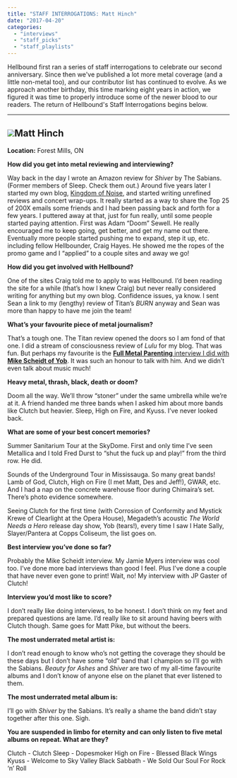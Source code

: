 ```yaml
---
title: "STAFF INTERROGATIONS: Matt Hinch"
date: "2017-04-20"
categories: 
  - "interviews"
  - "staff_picks"
  - "staff_playlists"
---
```


Hellbound first ran a series of staff interrogations to celebrate our second anniversary. Since then we've published a lot more metal coverage (and a little non-metal too), and our contributor list has continued to evolve. As we approach another birthday, this time marking eight years in action, we figured it was time to properly introduce some of the newer blood to our readers. The return of Hellbound's Staff Interrogations begins below.

* * *

## ![](https://hellbound.ca/wp-content/uploads/2017/04/Matt_Hinch-300x169.jpg)Matt Hinch

**Location:** Forest Mills, ON

**How did you get into metal reviewing and interviewing?**

Way back in the day I wrote an Amazon review for _Shiver_ by The Sabians. (Former members of Sleep. Check them out.) Around five years later I started my own blog, [Kingdom of Noise](http://www.kingdomofnoise.com/), and started writing unrefined reviews and concert wrap-ups. It really started as a way to share the Top 25 of 200X emails some friends and I had been passing back and forth for a few years. I puttered away at that, just for fun really, until some people started paying attention. First was Adam “Doom” Sewell. He really encouraged me to keep going, get better, and get my name out there. Eventually more people started pushing me to expand, step it up, etc. including fellow Hellbounder, Craig Hayes. He showed me the ropes of the promo game and I “applied” to a couple sites and away we go!

**How did you get involved with Hellbound?**

One of the sites Craig told me to apply to was Hellbound. I’d been reading the site for a while (that’s how I knew Craig) but never really considered writing for anything but my own blog. Confidence issues, ya know. I sent Sean a link to my (lengthy) review of Titan’s _BURN_ anyway and Sean was more than happy to have me join the team!

**What’s your favourite piece of metal journalism?**

That’s a tough one. The Titan review opened the doors so I am fond of that one. I did a stream of consciousness review of _Lulu_ for my blog. That was fun. But perhaps my favourite is the [**Full Metal Parenting** interview I did with **Mike Scheidt of Yob**](https://hellbound.ca/2014/09/full-metal-parenting-6-mike-scheidt-interview/). It was such an honour to talk with him. And we didn’t even talk about music much!

**Heavy metal, thrash, black, death or doom?**

Doom all the way. We’ll throw “stoner” under the same umbrella while we’re at it. A friend handed me three bands when I asked him about more bands like Clutch but heavier. Sleep, High on Fire, and Kyuss. I’ve never looked back.

**What are some of your best concert memories?**

Summer Sanitarium Tour at the SkyDome. First and only time I’ve seen Metallica and I told Fred Durst to “shut the fuck up and play!” from the third row. He did.

Sounds of the Underground Tour in Mississauga. So many great bands! Lamb of God, Clutch, High on Fire (I met Matt, Des and Jeff!), GWAR, etc. And I had a nap on the concrete warehouse floor during Chimaira’s set. There’s photo evidence somewhere.

Seeing Clutch for the first time (with Corrosion of Conformity and Mystick Krewe of Clearlight at the Opera House), Megadeth’s acoustic _The World Needs a Hero_ release day show, Yob (tears!), every time I saw I Hate Sally, Slayer/Pantera at Copps Coliseum, the list goes on.

**Best interview you’ve done so far?**

Probably the Mike Scheidt interview. My Jamie Myers interview was cool too. I’ve done more bad interviews than good I feel. Plus I’ve done a couple that have never even gone to print! Wait, no! My interview with JP Gaster of Clutch!

**Interview you’d most like to score?**

I don’t really like doing interviews, to be honest. I don’t think on my feet and prepared questions are lame. I’d really like to sit around having beers with Clutch though. Same goes for Matt Pike, but without the beers.

**The most underrated metal artist is:**

I don’t read enough to know who’s not getting the coverage they should be these days but I don’t have some “old” band that I champion so I’ll go with the Sabians. _Beauty for Ashes_ and _Shiver_ are two of my all-time favourite albums and I don’t know of anyone else on the planet that ever listened to them.

**The most underrated metal album is:**

I’ll go with _Shiver_ by the Sabians. It’s really a shame the band didn’t stay together after this one. Sigh.

**You are suspended in limbo for eternity and can only listen to five metal albums on repeat. What are they?**

Clutch - Clutch Sleep - Dopesmoker High on Fire - Blessed Black Wings Kyuss - Welcome to Sky Valley Black Sabbath - We Sold Our Soul For Rock ‘n’ Roll
